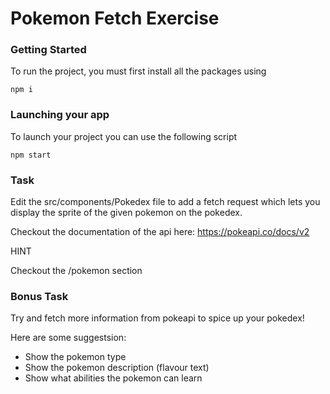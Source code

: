 # Pokemon Fetch Exercise

### Getting Started

To run the project, you must first install all the packages using

`npm i`

### Launching your app

To launch your project you can use the following script

`npm start`

### Task

Edit the src/components/Pokedex file to add a fetch request which lets you display the sprite of the given pokemon on the pokedex.

Checkout the documentation of the api here:
https://pokeapi.co/docs/v2

HINT

Checkout the /pokemon section

### Bonus Task

Try and fetch more information from pokeapi to spice up your pokedex!

Here are some suggestsion:

- Show the pokemon type
- Show the pokemon description (flavour text)
- Show what abilities the pokemon can learn
